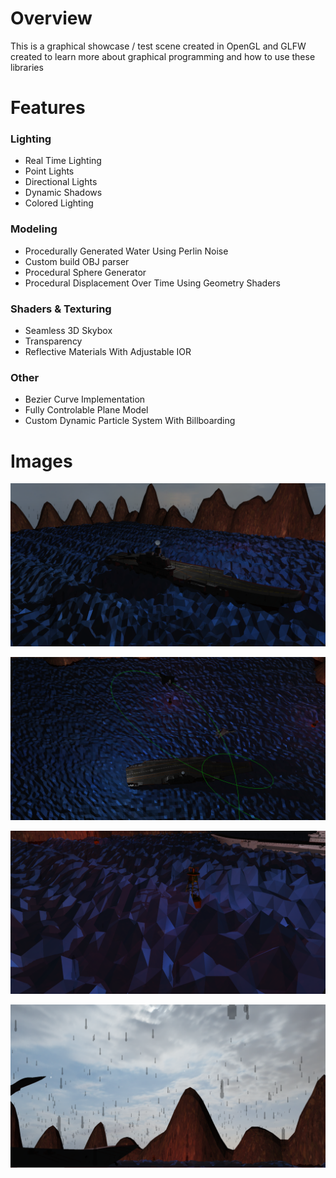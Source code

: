 # Overview

This is a graphical showcase / test scene created in OpenGL and GLFW created to learn more about graphical programming and how to use these libraries

# Features

### Lighting

+ Real Time Lighting
+ Point Lights
+ Directional Lights
+ Dynamic Shadows
+ Colored Lighting

### Modeling

+ Procedurally Generated Water Using Perlin Noise
+ Custom build OBJ parser
+ Procedural Sphere Generator
+ Procedural Displacement Over Time Using Geometry Shaders

### Shaders & Texturing

+ Seamless 3D Skybox
+ Transparency
+ Reflective Materials With Adjustable IOR

### Other

+ Bezier Curve Implementation
+ Fully Controlable Plane Model
+ Custom Dynamic Particle System With Billboarding

# Images

![alt text](https://github.com/Piotr-Janusz/OpenGLShowcase/blob/master/images/opengl1.png "Image 1")

![alt text](https://github.com/Piotr-Janusz/OpenGLShowcase/blob/master/images/opengl2.png "Image 2")

![alt text](https://github.com/Piotr-Janusz/OpenGLShowcase/blob/master/images/opengl3.png "Image 3")

![alt text](https://github.com/Piotr-Janusz/OpenGLShowcase/blob/master/images/opengl4.png "Image 4")
